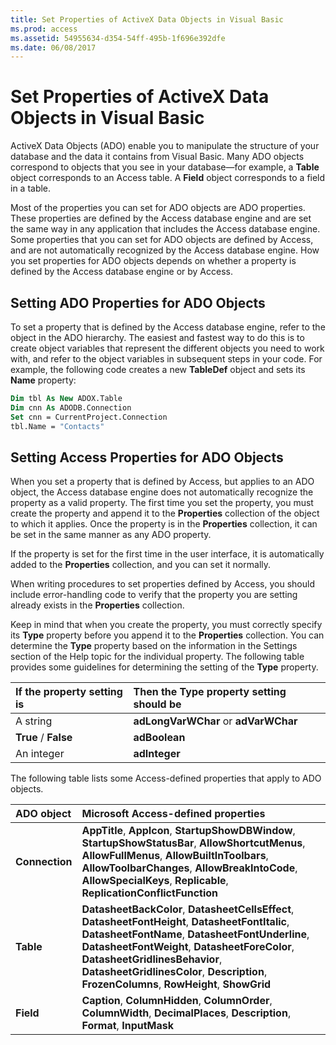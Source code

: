 ```yaml
---
title: Set Properties of ActiveX Data Objects in Visual Basic
ms.prod: access
ms.assetid: 54955634-d354-54ff-495b-1f696e392dfe
ms.date: 06/08/2017
---
```



# Set Properties of ActiveX Data Objects in Visual Basic

ActiveX Data Objects (ADO) enable you to manipulate the structure of your database and the data it contains from Visual Basic. Many ADO objects correspond to objects that you see in your database—for example, a **Table** object corresponds to an Access table. A **Field** object corresponds to a field in a table.

Most of the properties you can set for ADO objects are ADO properties. These properties are defined by the Access database engine and are set the same way in any application that includes the Access database engine. Some properties that you can set for ADO objects are defined by Access, and are not automatically recognized by the Access database engine. How you set properties for ADO objects depends on whether a property is defined by the Access database engine or by Access.

## Setting ADO Properties for ADO Objects

To set a property that is defined by the Access database engine, refer to the object in the ADO hierarchy. The easiest and fastest way to do this is to create object variables that represent the different objects you need to work with, and refer to the object variables in subsequent steps in your code. For example, the following code creates a new **TableDef** object and sets its **Name** property:


```vb
Dim tbl As New ADOX.Table 
Dim cnn As ADODB.Connection 
Set cnn = CurrentProject.Connection 
tbl.Name = "Contacts"
```


## Setting Access Properties for ADO Objects

When you set a property that is defined by Access, but applies to an ADO object, the Access database engine does not automatically recognize the property as a valid property. The first time you set the property, you must create the property and append it to the **Properties** collection of the object to which it applies. Once the property is in the **Properties** collection, it can be set in the same manner as any ADO property.

If the property is set for the first time in the user interface, it is automatically added to the **Properties** collection, and you can set it normally.

When writing procedures to set properties defined by Access, you should include error-handling code to verify that the property you are setting already exists in the **Properties** collection.

Keep in mind that when you create the property, you must correctly specify its **Type** property before you append it to the **Properties** collection. You can determine the **Type** property based on the information in the Settings section of the Help topic for the individual property. The following table provides some guidelines for determining the setting of the **Type** property.



|**If the property setting is**|**Then the Type property setting should be**|
|:-----|:-----|
|A string|**adLongVarWChar** or **adVarWChar**|
|**True** / **False**|**adBoolean**|
|An integer|**adInteger**|
The following table lists some Access-defined properties that apply to ADO objects.



|**ADO object**|**Microsoft Access-defined properties**|
|:-----|:-----|
|**Connection**|**AppTitle**, **AppIcon**, **StartupShowDBWindow**, **StartupShowStatusBar**, **AllowShortcutMenus**, **AllowFullMenus**, **AllowBuiltInToolbars**, **AllowToolbarChanges**, **AllowBreakIntoCode**, **AllowSpecialKeys**, **Replicable**, **ReplicationConflictFunction**|
|**Table**|**DatasheetBackColor**, **DatasheetCellsEffect**, **DatasheetFontHeight**, **DatasheetFontItalic**, **DatasheetFontName**, **DatasheetFontUnderline**, **DatasheetFontWeight**, **DatasheetForeColor**, **DatasheetGridlinesBehavior**, **DatasheetGridlinesColor**, **Description**, **FrozenColumns**, **RowHeight**, **ShowGrid**|
|**Field**|**Caption**, **ColumnHidden**, **ColumnOrder**, **ColumnWidth**, **DecimalPlaces**, **Description**, **Format**, **InputMask**|

